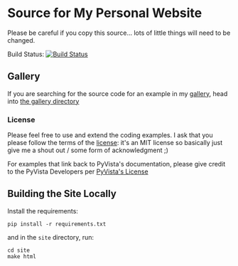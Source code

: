 # Source for My Personal Website

Please be careful if you copy this source... lots of little things will need
to be changed.

Build Status: [![Build Status](https://travis-ci.org/banesullivan/mywebsite.svg?branch=master)](https://travis-ci.org/banesullivan/mywebsite)

## Gallery

If you are searching for the source code for an example in my [gallery](https://banesullivan.com/python-blog/index.html),
head into [the gallery directory](https://github.com/banesullivan/mywebsite/tree/master/pyvista-examples)

### License

Please feel free to use and extend the coding examples. I ask that you please follow the terms of the [license](./LICENSE): it's an MIT license so basically just give me a shout out / some form of acknowledgment ;)

For examples that link back to PyVista's documentation, please give credit to the PyVista Developers per [PyVista's License](https://docs.pyvista.org/getting-started/authors.html#license)


## Building the Site Locally

Install the requirements:

```
pip install -r requirements.txt
```

and in the `site` directory, run:

```
cd site
make html
```
